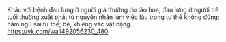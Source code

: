 Khác với bệnh đau lưng ở người già thường do lão hóa, đau lưng ở người trẻ tuổi thường xuất phát từ nguyên nhân làm việc lâu trong tư thế không đúng; nằm ngủ sai tư thế; bê, khiêng vác vật nặng…
https://vk.com/wall492056230_480
